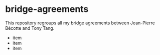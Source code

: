# bridge-agreements

This repository regroups all my bridge agreements between Jean-Pierre Bécotte and Tony Tang.

- item
- item
- item

